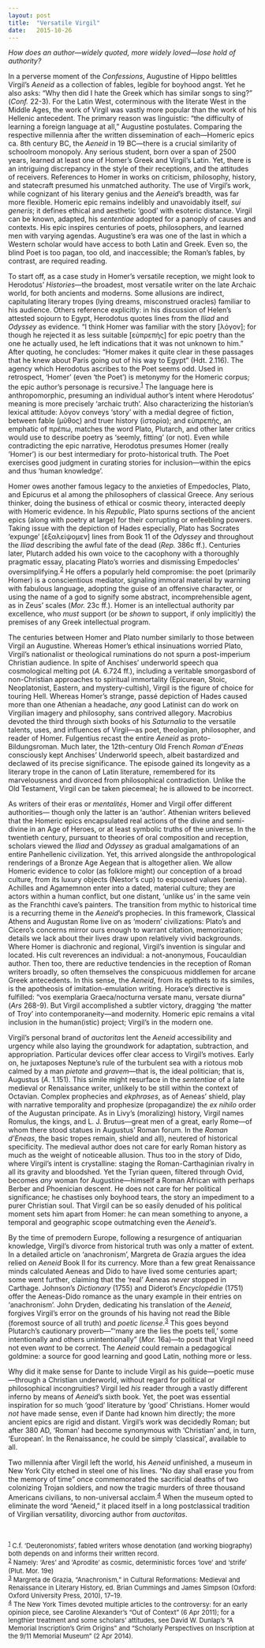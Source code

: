 ```yaml
---
layout: post
title:  "Versatile Virgil"
date:   2015-10-26
---
```


*How does an author—widely quoted, more widely loved—lose hold of authority?*

In a perverse moment of the *Confessions*, Augustine of Hippo belittles Virgil’s *Aeneid* as a collection of fables, legible for boyhood angst. Yet he also asks: “Why then did I hate the Greek which has similar songs to sing?” (*Conf.* 22-3). For the Latin West, coterminous with the literate West in the Middle Ages, the work of Virgil was vastly more popular than the work of his Hellenic antecedent. The primary reason was linguistic: “the difficulty of learning a foreign language at all,” Augustine postulates. Comparing the respective millennia after the written dissemination of each—Homeric epics ca. 8th century BC, the *Aeneid* in 19 BC—there is a crucial similarity of schoolroom monopoly. Any serious student, born over a span of 2500 years, learned at least one of Homer’s Greek and Virgil’s Latin. Yet, there is an intriguing discrepancy in the style of their receptions, and the attitudes of receivers. References to Homer in works on criticism, philosophy, history, and statecraft presumed his unmatched authority. The use of Virgil’s work, while cognizant of his literary genius and the *Aeneid*’s breadth, was far more flexible. Homeric epic remains indelibly and unavoidably itself, *sui generis*; it defines ethical and aesthetic ‘good’ with esoteric distance. Virgil can be known, adapted, his *sententiae* adopted for a panoply of causes and contexts. His epic inspires centuries of poets, philosophers, and learned men with varying agendas. Augustine’s era was one of the last in which a Western scholar would have access to both Latin and Greek. Even so, the blind Poet is too pagan, too old, and inaccessible; the Roman’s fables, by contrast, are required reading.

To start off, as a case study in Homer’s versatile reception, we might look to Herodotus’ *Histories*—the broadest, most versatile writer on the late Archaic world, for both ancients and moderns. Some allusions are indirect, capitulating literary tropes (lying dreams, misconstrued oracles) familiar to his audience. Others reference explicitly: in his discussion of Helen’s attested sojourn to Egypt, Herodotus quotes lines from the *Iliad* and *Odyssey* as evidence. “I think Homer was familiar with the story [λόγον]; for though he rejected it as less suitable [εὐπρεπὴς] for epic poetry than the one he actually used, he left indications that it was not unknown to him.” After quoting, he concludes: “Homer makes it quite clear in these passages that he knew about Paris going out of his way to Egypt” (Hdt. 2.116). The agency which Herodotus ascribes to the Poet seems odd. Used in retrospect, ‘Homer’ (even ‘the Poet’) is metonymy for the Homeric corpus; the epic author’s personage is recursive.<sup><a name="n1" href="#f1">1</a></sup> The language here is anthropomorphic, presuming an individual author’s intent where Herodotus’ meaning is more precisely ‘archaic truth’. Also characterizing the historian’s lexical attitude: λόγον conveys ‘story’ with a medial degree of fiction, between fable (μῦθος) and truer history (ἱστορία); and εὐπρεπὴς, an emphatic of πρέπω, matches the word Plato, Plutarch, and other later critics would use to describe poetry as ‘seemly, fitting’ (or not). Even while contradicting the epic narrative, Herodotus presumes Homer (really ‘Homer’) is our best intermediary for proto-historical truth. The Poet exercises good judgment in curating stories for inclusion—within the epics and thus ‘human knowledge’.

Homer owes another famous legacy to the anxieties of Empedocles, Plato, and Epicurus et al among the philosophers of classical Greece. Any serious thinker, doing the business of ethical or cosmic theory, interacted deeply with Homeric evidence. In his *Republic*, Plato spurns sections of the ancient epics (along with poetry at large) for their corrupting or enfeebling powers. Taking issue with the depiction of Hades especially, Plato has Socrates ‘expunge’ [ἐξαλείψομεν] lines from Book 11 of the *Odyssey* and throughout the *Iliad* describing the awful fate of the dead (*Rep.* 386c ff.). Centuries later, Plutarch added his own voice to the cacophony with a thoroughly pragmatic essay, placating Plato’s worries and dismissing Empedocles’ oversimplifying.<sup><a name="n2" href="#f2">2</a></sup> He offers a popularly held compromise: the poet (primarily Homer) is a conscientious mediator, signaling immoral material by warning with fabulous language, adopting the guise of an offensive character, or using the name of a god to signify some abstract, incomprehensible agent, as in Zeus’ scales (*Mor.* 23c ff.). Homer is an intellectual authority par excellence, who *must* support (or be *shown* to support, if only implicitly) the premises of any Greek intellectual program.

The centuries between Homer and Plato number similarly to those between Virgil an Augustine. Whereas Homer’s ethical insinuations worried Plato, Virgil’s nationalist or theological ruminations do not spurn a post-imperium Christian audience. In spite of Anchises’ underworld speech qua cosmological melting pot (*A.* 6.724 ff.), including a veritable smorgasbord of non-Christian approaches to spiritual immortality (Epicurean, Stoic, Neoplatonist, Eastern, and mystery-cultish), Virgil is the figure of choice for touring Hell. Whereas Homer’s strange, passé depiction of Hades caused more than one Athenian a headache, *any* good Latinist can do work on Virgilian imagery and philosophy, sans contrived allegory. Macrobius devoted the third through sixth books of his *Saturnalia* to the versatile talents, uses, and influences of Virgil—as poet, theologian, philosopher, and reader of Homer. Fulgentius recast the entire *Aeneid* as proto-Bildungsroman. Much later, the 12th-century Old French *Roman d’Eneas* consciously kept Anchises’ Underworld speech, albeit bastardized and declawed of its precise significance. The episode gained its longevity as a literary trope in the canon of Latin literature, remembered for its marvelousness and divorced from philosophical contradiction. Unlike the Old Testament, Virgil can be taken piecemeal; he is allowed to be incorrect.

As writers of their eras or *mentalités*, Homer and Virgil offer different authorities— though only the latter is an ‘author’. Athenian writers believed that the Homeric epics encapsulated real actions of the divine and semi-divine in an Age of Heroes, or at least symbolic truths of the universe. In the twentieth century, pursuant to theories of oral composition and reception, scholars viewed the *Iliad* and *Odyssey* as gradual amalgamations of an entire Panhellenic civilization. Yet, this arrived alongside the anthropological renderings of a Bronze Age Aegean that is altogether alien. We allow Homeric evidence to color (as folklore might) our conception of a broad culture, from its luxury objects (Nestor’s cup) to espoused values (xenia). Achilles and Agamemnon enter into a dated, material culture; they are actors within a human conflict, but one distant, ‘unlike us’ in the same vein as the Franchthi cave’s painters. The transition from mythic to historical time is a recurring theme in the *Aeneid*’s prophecies. In this framework, Classical Athens and Augustan Rome live on as ‘modern’ civilizations: Plato’s and Cicero’s concerns mirror ours enough to warrant citation, memorization; details we lack about their lives draw upon relatively vivid backgrounds. Where Homer is diachronic and regional, Virgil’s invention is singular and located. His cult reverences an individual: a not-anonymous, Foucauldian author. Then too, there are reductive tendencies in the reception of Roman writers broadly, so often themselves the conspicuous middlemen for arcane Greek antecedents. In this sense, the *Aeneid*, from its epithets to its similes, is the apotheosis of imitation-emulation writing. Horace’s directive is fulfilled: “vos exemplaria Graeca/nocturna versate manu, versate diurna” (*Ars* 268-9). But Virgil accomplished a subtler victory, dragging ‘the matter of Troy’ into contemporaneity—and modernity. Homeric epic remains a vital inclusion in the human(istic) project; Virgil’s in the modern one.

Virgil’s personal brand of *auctoritas* lent the *Aeneid* accessibility and urgency while also laying the groundwork for adaptation, subtraction, and appropriation. Particular devices offer clear access to Virgil’s motives. Early on, he juxtaposes Neptune’s rule of the turbulent sea with a riotous mob calmed by a man *pietate* and *gravem*—that is, the ideal politician; that is, Augustus (*A.* 1.151). This simile might resurface in the *sententiae* of a late medieval or Renaissance writer, unlikely to be still within the context of Octavian. Complex prophecies and *ekphrases*, as of Aeneas’ shield, play with narrative temporality and prophesize (propagandize) the *ex nihilo* order of the Augustan principate. As in Livy’s (moralizing) history, Virgil names Romulus, the kings, and L. J. Brutus—great men of a great, early Rome—of whom there stood statues in Augustus’ Roman forum. In the *Roman d’Eneas*, the basic tropes remain, shield and all), neutered of historical specificity. The medieval author does not care for early Roman history as much as the weight of noticeable allusion. Thus too in the story of Dido, where Virgil’s intent is crystalline: staging the Roman-Carthaginian rivalry in all its gravity and bloodshed. Yet the Tyrian queen, filtered through Ovid, becomes *any* woman for Augustine—himself a Roman African with perhaps Berber and Phoenician descent. He does not care for her political significance; he chastises only boyhood tears, the story an impediment to a purer Christian soul. That Virgil can be so easily denuded of his political moment sets him apart from Homer: he can mean something to anyone, a temporal and geographic scope outmatching even the *Aeneid’s*.

By the time of premodern Europe, following a resurgence of antiquarian knowledge, Virgil’s divorce from historical truth was only a matter of extent. In a detailed article on ‘anachronism’, Margreta de Grazia argues the idea relied on *Aeneid* Book II for its currency. More than a few great Renaissance minds calculated Aeneas and Dido to have lived some centuries apart; some went further, claiming that the ‘real’ Aeneas *never* stopped in Carthage. Johnson’s *Dictionary* (1755) and Diderot’s *Encyclopédie* (1751) offer the Aeneas-Dido romance as the unary example in their entries on ‘anachronism’. John Dryden, dedicating his translation of the *Aeneid*, forgives Virgil’s error on the grounds of his having not read the Bible (foremost source of all truth) and *poetic license*.<sup><a name="n3" href="#f3">3</a></sup> This goes beyond Plutarch’s cautionary proverb—”‘many are the lies the poets tell,’ some intentionally and others unintentionally” (*Mor.* 16a)—to posit that Virgil need not even *want* to be correct. The *Aeneid* could remain a pedagogical goldmine: a source for good learning and good Latin, nothing more or less.

Why did it make sense for Dante to include Virgil as his guide—poetic muse—through a Christian underworld, without regard for political or philosophical incongruities? Virgil led *his* reader through a vastly different inferno by means of *Aeneid*’s sixth book. Yet, the poet was essential inspiration for so much ‘good’ literature by ‘good’ Christians. Homer would *not* have made sense, even if Dante had known him directly; the more ancient epics are rigid and distant. Virgil’s work was decidedly Roman; but after 380 AD, ‘Roman’ had become synonymous with ‘Christian’ and, in turn, ‘European’. In the Renaissance, he could be simply ‘classical’, available to all.

Two millennia after Virgil left the world, his *Aeneid* unfinished, a museum in New York City etched in steel one of his lines. “No day shall erase you from the memory of time” once commemorated the sacrificial deaths of two colonizing Trojan soldiers, and now the tragic murders of three thousand Americans civilians, to non-universal acclaim.<sup><a name="n4" href="#f4">4</a></sup> When the museum opted to eliminate the word “Aeneid,” it placed itself in a long postclassical tradition of Virgilian versatility, divorcing author from *auctoritas*.

<p>&nbsp;</p>
<font size="2">
<div><sup><a name="f1" href="#n1">1</a></sup>  C.f. ‘Deuteronomists’, fabled writers whose denotation (and working biography) both depends on and informs their written record.</div>

<div><sup><a name="f2" href="#n2">2</a></sup> Namely: ‘Ares’ and ‘Aprodite’ as cosmic, deterministic forces ‘love’ and ‘strife’ (Plut. Mor. 19e)</div>

<div><sup><a name="f3" href="#n3">3</a></sup>  Margreta de Grazia, “Anachronism,” in Cultural Reformations: Medieval and Renaissance in Literary History, ed. Brian Cummings and James Simpson (Oxford: Oxford University Press, 2010), 17–19.</div>

<div><sup><a name="f4" href="#n4">4</a></sup>  The New York Times devoted multiple articles to the controversy: for an early opinion piece, see Caroline Alexander’s “Out of Context” (6 Apr 2011); for a lengthier treatment and some scholars’ attitudes, see David W.
Dunlap’s “A Memorial Inscription’s Grim Origins” and “Scholarly Perspectives on Inscription at the 9/11 Memorial
Museum” (2 Apr 2014).</div>
</font>
